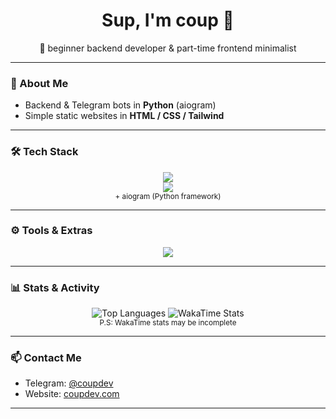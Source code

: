 <h1 align="center">Sup, I'm coup 👋</h1>
<p align="center">🚀 beginner backend developer & part-time frontend minimalist</p>

---

### 🧠 About Me

- Backend & Telegram bots in **Python** (aiogram)
- Simple static websites in **HTML / CSS / Tailwind**

---

### 🛠 Tech Stack

<p align="center">
  <img src="https://skillicons.dev/icons?i=python,fastapi,html,css,tailwind&theme=dark" />
  <br />
  <img src="https://skillicons.dev/icons?i=ts,js,nodejs&theme=dark" />
  <br />
  <sub>+ aiogram (Python framework)</sub>
</p>

---

### ⚙️ Tools & Extras

<p align="center">
  
<img src="https://skillicons.dev/icons?i=windows,arch,vscode,docker,powershell,bash&theme=dark" />
</p>


---

### 📊 Stats & Activity

<p align="center">
  <img src="https://github-readme-stats.vercel.app/api/top-langs/?username=coupdev&layout=compact&theme=github_dark" alt="Top Languages" />
  <img src="https://github-readme-stats.vercel.app/api/wakatime?username=coup&theme=github_dark" alt="WakaTime Stats" />
  <br />
  <sub>P.S: WakaTime stats may be incomplete</sub>
</p>

---

### 📫 Contact Me

- Telegram: [@coupdev](https://t.me/coupdev)
- Website: [coupdev.com](https://coupdev.com)

---
